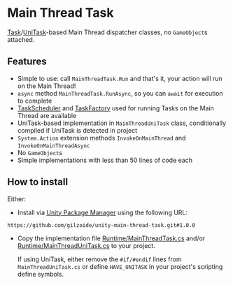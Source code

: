 # Main Thread Task
[Task](https://docs.microsoft.com/en-us/dotnet/api/system.threading.tasks.task)/[UniTask](https://github.com/Cysharp/UniTask)-based
Main Thread dispatcher classes, no `GameObject`s attached.


## Features
- Simple to use: call `MainThreadTask.Run` and that's it, your action will run on the Main Thread!
- `async` method `MainThreadTask.RunAsync`, so you can `await` for execution to complete
- [TaskScheduler](https://docs.microsoft.com/en-us/dotnet/api/system.threading.tasks.taskscheduler)
  and [TaskFactory](https://docs.microsoft.com/en-us/dotnet/api/system.threading.tasks.taskfactory)
  used for running Tasks on the Main Thread are available
- UniTask-based implementation in `MainThreadUniTask` class, conditionally compiled if UniTask is
  detected in project
- `System.Action` extension methods `InvokeOnMainThread` and `InvokeOnMainThreadAsync`
- No `GameObject`s
- Simple implementations with less than 50 lines of code each


## How to install
Either:

- Install via [Unity Package Manager](https://docs.unity3d.com/Manual/upm-ui-giturl.html)
  using the following URL:

```
https://github.com/gilzoide/unity-main-thread-task.git#1.0.0
```

- Copy the implementation file [Runtime/MainThreadTask.cs](Runtime/MainThreadTask.cs) and/or [Runtime/MainThreadUniTask.cs](Runtime/MainThreadUniTask.cs) to your project.
  
  If using UniTask, either remove the `#if/#endif` lines from `MainThreadUniTask.cs` or define `HAVE_UNITASK` in your project's scripting define symbols.